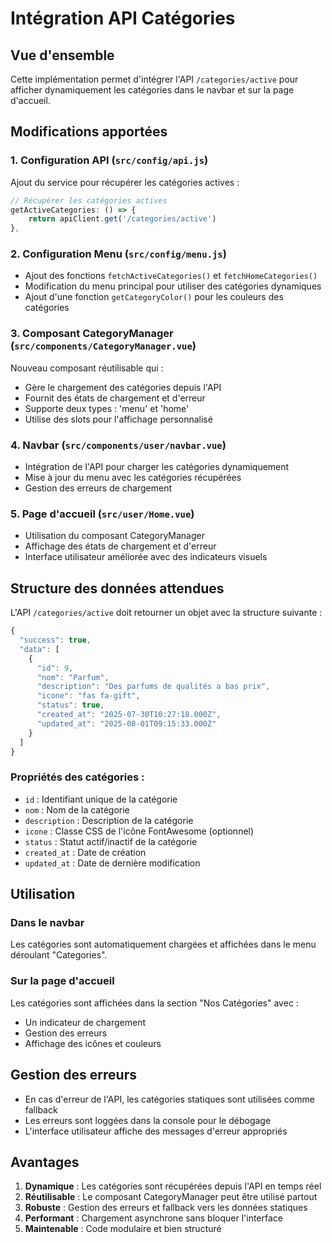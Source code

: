 # Intégration API Catégories

## Vue d'ensemble

Cette implémentation permet d'intégrer l'API `/categories/active` pour afficher dynamiquement les catégories dans le navbar et sur la page d'accueil.

## Modifications apportées

### 1. Configuration API (`src/config/api.js`)

Ajout du service pour récupérer les catégories actives :

```javascript
// Récupérer les catégories actives
getActiveCategories: () => {
    return apiClient.get('/categories/active')
},
```

### 2. Configuration Menu (`src/config/menu.js`)

- Ajout des fonctions `fetchActiveCategories()` et `fetchHomeCategories()`
- Modification du menu principal pour utiliser des catégories dynamiques
- Ajout d'une fonction `getCategoryColor()` pour les couleurs des catégories

### 3. Composant CategoryManager (`src/components/CategoryManager.vue`)

Nouveau composant réutilisable qui :
- Gère le chargement des catégories depuis l'API
- Fournit des états de chargement et d'erreur
- Supporte deux types : 'menu' et 'home'
- Utilise des slots pour l'affichage personnalisé

### 4. Navbar (`src/components/user/navbar.vue`)

- Intégration de l'API pour charger les catégories dynamiquement
- Mise à jour du menu avec les catégories récupérées
- Gestion des erreurs de chargement

### 5. Page d'accueil (`src/user/Home.vue`)

- Utilisation du composant CategoryManager
- Affichage des états de chargement et d'erreur
- Interface utilisateur améliorée avec des indicateurs visuels

## Structure des données attendues

L'API `/categories/active` doit retourner un objet avec la structure suivante :

```javascript
{
  "success": true,
  "data": [
    {
      "id": 9,
      "nom": "Parfum",
      "description": "Des parfums de qualités a bas prix",
      "icone": "fas fa-gift",
      "status": true,
      "created_at": "2025-07-30T10:27:18.000Z",
      "updated_at": "2025-08-01T09:15:33.000Z"
    }
  ]
}
```

### Propriétés des catégories :
- `id` : Identifiant unique de la catégorie
- `nom` : Nom de la catégorie
- `description` : Description de la catégorie
- `icone` : Classe CSS de l'icône FontAwesome (optionnel)
- `status` : Statut actif/inactif de la catégorie
- `created_at` : Date de création
- `updated_at` : Date de dernière modification

## Utilisation

### Dans le navbar
Les catégories sont automatiquement chargées et affichées dans le menu déroulant "Categories".

### Sur la page d'accueil
Les catégories sont affichées dans la section "Nos Catégories" avec :
- Un indicateur de chargement
- Gestion des erreurs
- Affichage des icônes et couleurs

## Gestion des erreurs

- En cas d'erreur de l'API, les catégories statiques sont utilisées comme fallback
- Les erreurs sont loggées dans la console pour le débogage
- L'interface utilisateur affiche des messages d'erreur appropriés

## Avantages

1. **Dynamique** : Les catégories sont récupérées depuis l'API en temps réel
2. **Réutilisable** : Le composant CategoryManager peut être utilisé partout
3. **Robuste** : Gestion des erreurs et fallback vers les données statiques
4. **Performant** : Chargement asynchrone sans bloquer l'interface
5. **Maintenable** : Code modulaire et bien structuré 